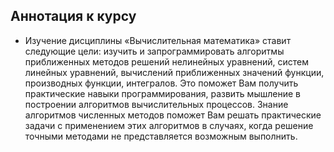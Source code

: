## Аннотация к курсу
- Изучение дисциплины «Вычислительная математика» ставит следующие цели: изучить и запрограммировать алгоритмы приближенных методов решений нелинейных уравнений, систем линейных уравнений, вычислений приближенных значений функции, производных функции, интегралов. Это поможет Вам получить практические навыки программирования, развить мышление в построении алгоритмов вычислительных процессов. Знание алгоритмов численных методов поможет Вам решать практические задачи с применением этих алгоритмов в случаях, когда решение точными методами не представляется возможным выполнить.
